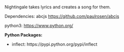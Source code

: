 Nightingale takes lyrics and creates a song for them.

Dependencies:
abcjs
https://github.com/paulrosen/abcjs

python3:
https://www.python.org/
 
<b>Python Packages:</b>
<ul>
<li>inflect: https://pypi.python.org/pypi/inflect</li>
</ul>